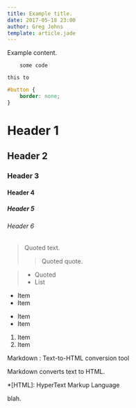 ```yaml
---
title: Example title.
date: 2017-05-18 23:00
author: Greg Johns
template: article.jade
---
```


Example content.

~~~~
    some code
~~~~

```
this to
```

```css
#button {
    border: none;
}
```

# Header 1
## Header 2
### Header 3
#### Header 4 ####
##### Header 5 #####
###### Header 6 ######

> Quoted text.
> > Quoted quote.

> * Quoted
> * List

* Item
* Item
- Item
- Item

1. Item
2. Item

Markdown
:  Text-to-HTML conversion tool

Markdown converts text to HTML.

*[HTML]: HyperText Markup Language

blah.
